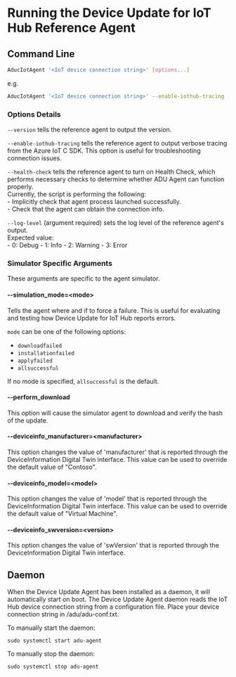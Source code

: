 # Running the Device Update for IoT Hub Reference Agent

## Command Line

```bash
AducIotAgent '<IoT device connection string>' [options...]
```

e.g.

```bash
AducIotAgent '<IoT device connection string>' --enable-iothub-tracing --log-level 1
```

### Options Details

`--version` tells the reference agent to output the version.

`--enable-iothub-tracing` tells the reference agent to output verbose tracing from
the Azure IoT C SDK. This option is useful for troubleshooting connection
issues.

`--health-check` tells the reference agent to turn on Health Check, which performs
necessary checks to determine whether ADU Agent can function properly.  
Currently, the script is performing the following:  
    - Implicitly check that agent process launched successfully.  
    - Check that the agent can obtain the connection info.

`--log-level` (argument required) sets the log level of the reference agent's output.  
Expected value:  
    - 0: Debug
    - 1: Info
    - 2: Warning
    - 3: Error

### Simulator Specific Arguments

These arguments are specific to the agent simulator.

#### --simulation_mode=\<mode>

Tells the agent where and if to force a failure. This is useful for evaluating
and testing how Device Update for IoT Hub reports errors.

`mode` can be one of the following options:

* `downloadfailed`
* `installationfailed`
* `applyfailed`
* `allsuccessful`

If no mode is specified, `allsuccessful` is the default.

#### --perform_download

This option will cause the simulator agent to download and verify the hash of
the update.

#### --deviceinfo_manufacturer=\<manufacturer>

This option changes the value of 'manufacturer' that is reported through the
DeviceInformation Digital Twin interface. This value can be used to override the default value of "Contoso".

#### --deviceinfo_model=\<model>

This option changes the value of 'model' that is reported through the
DeviceInformation Digital Twin interface. This value can be used to override the default value of "Virtual Machine".

#### --deviceinfo_swversion=\<version>

This option changes the value of 'swVersion' that is reported through the
DeviceInformation Digital Twin interface.

## Daemon

When the Device Update Agent has been installed as a daemon, it will automatically start
on boot. The Device Update Agent daemon reads the IoT Hub device connection string from a
configuration file. Place your device connection string in /adu/adu-conf.txt.

To manually start the daemon:

```shell
sudo systemctl start adu-agent
```

To manually stop the daemon:

```shell
sudo systemctl stop adu-agent
```
